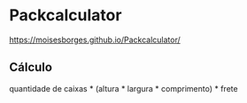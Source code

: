 # Packcalculator

https://moisesborges.github.io/Packcalculator/

## Cálculo

quantidade de caixas * (altura * largura * comprimento) * frete